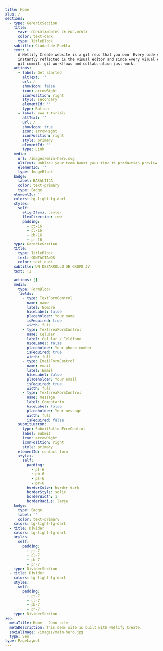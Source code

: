 ```yaml
---
title: Home
slug: /
sections:
  - type: GenericSection
    title:
      text: DEPARTAMENTOS EN PRE-VENTA
      color: text-dark
      type: TitleBlock
    subtitle: Ciudad de Puebla
    text: >
      A Netlify Create website is a git repo that you own. Every code commit is
      instantly reflected in the visual editor and since every visual edit is a
      git commit, git workflows and collaboration just work.
    actions:
      - label: Get started
        altText: ''
        url: /
        showIcon: false
        icon: arrowRight
        iconPosition: right
        style: secondary
        elementId: ''
        type: Button
      - label: See Tutorials
        altText: ''
        url: /
        showIcon: true
        icon: arrowRight
        iconPosition: right
        style: primary
        elementId: ''
        type: Link
    media:
      url: /images/main-hero.svg
      altText: Unblock your team boost your time to production preview
      elementId: ''
      type: ImageBlock
    badge:
      label: BASÂLTICA
      color: text-primary
      type: Badge
    elementId: ''
    colors: bg-light-fg-dark
    styles:
      self:
        alignItems: center
        flexDirection: row
        padding:
          - pt-16
          - pl-16
          - pb-16
          - pr-16
  - type: GenericSection
    title:
      type: TitleBlock
      text: CONTÁCTANOS
      color: text-dark
    subtitle: UN DESARROLLO DE GRUPO JV
    text: |2
               
    actions: []
    media:
      type: FormBlock
      fields:
        - type: TextFormControl
          name: name
          label: Nombre
          hideLabel: false
          placeholder: Your name
          isRequired: true
          width: full
        - type: TextareaFormControl
          name: Celular
          label: Celular / Teléfono
          hideLabel: false
          placeholder: Your phone number
          isRequired: true
          width: full
        - type: EmailFormControl
          name: email
          label: Email
          hideLabel: false
          placeholder: Your email
          isRequired: true
          width: full
        - type: TextareaFormControl
          name: message
          label: Comentario
          hideLabel: false
          placeholder: Your message
          width: full
          isRequired: false
      submitButton:
        type: SubmitButtonFormControl
        label: Submit
        icon: arrowRight
        iconPosition: right
        style: primary
      elementId: contact-form
      styles:
        self:
          padding:
            - pt-6
            - pb-6
            - pl-6
            - pr-6
          borderColor: border-dark
          borderStyle: solid
          borderWidth: 1
          borderRadius: large
    badge:
      type: Badge
      label: ''
      color: text-primary
    colors: bg-light-fg-dark
  - title: Divider
    colors: bg-light-fg-dark
    styles:
      self:
        padding:
          - pt-7
          - pl-7
          - pb-7
          - pr-7
    type: DividerSection
  - title: Divider
    colors: bg-light-fg-dark
    styles:
      self:
        padding:
          - pt-7
          - pl-7
          - pb-7
          - pr-7
    type: DividerSection
seo:
  metaTitle: Home - Demo site
  metaDescription: This demo site is built with Netlify Create.
  socialImage: /images/main-hero.jpg
  type: Seo
type: PageLayout
---
```

